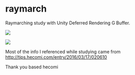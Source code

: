 # raymarch
Raymarching study with Unity Deferred Rendering G Buffer.

![](https://pbs.twimg.com/media/DCqm0P8VYAADQ0i.jpg:large)

![](https://giant.gfycat.com/KindAccurateHackee.gif)

Most of the info I referenced while studying came from http://tips.hecomi.com/entry/2016/03/17/020610

Thank you based hecomi
